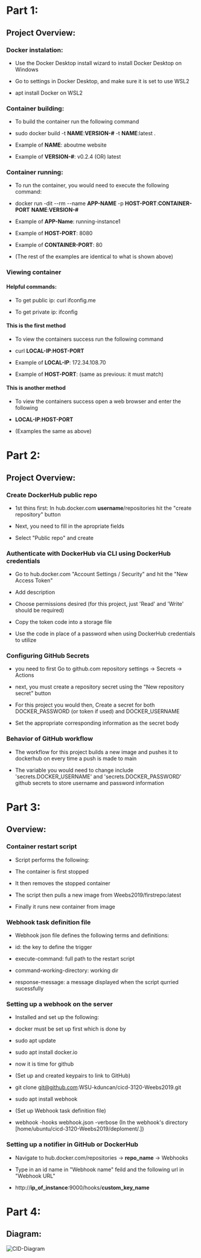 # Part 1:

## Project Overview:

### Docker instalation:

- Use the Docker Desktop install wizard to install Docker Desktop on Windows

- Go to settings in Docker Desktop, and make sure it is set to use WSL2

- apt install Docker on WSL2

### Container building:

- To build the container run the following command

- sudo docker build -t __NAME__:__VERSION-#__ -t __NAME__:latest .

- Example of __NAME__: aboutme website

- Example of __VERSION-#__: v0.2.4 (OR) latest

### Container running:

- To run the container, you would need to execute the following command:

- docker run -dit --rm --name __APP-NAME__ -p __HOST-PORT__:__CONTAINER-PORT__ __NAME__:__VERSION-#__

- Example of __APP-Name__: running-instance1

- Example of __HOST-PORT__: 8080

- Example of __CONTAINER-PORT__: 80

- (The rest of the examples are identical to what is shown above)

### Viewing container

#### Helpful commands:

- To get public ip: curl ifconfig.me

- To get private ip: ifconfig

#### This is the first method

- To view the containers success run the following command

- curl __LOCAL-IP__:__HOST-PORT__

- Example of __LOCAL-IP__: 172.34.108.70

- Example of __HOST-PORT__: (same as previous: it must match)

#### This is another method

- To view the containers success open a web browser and enter the following

- __LOCAL-IP__:__HOST-PORT__

- (Examples the same as above)

# Part 2: 

## Project Overview:

### Create DockerHub public repo

- 1st thins first: In hub.docker.com __username__/repositories hit the "create repository" button

- Next, you need to fill in the apropriate fields

- Select "Public repo" and create

### Authenticate with DockerHub via CLI using DockerHub credentials

- Go to hub.docker.com "Account Settings / Security" and hit the "New Access Token"

- Add description

- Choose permissions desired (for this project, just 'Read' and 'Write' should be required)

- Copy the token code into a storage file

- Use the code in place of a password when using DockerHub credentials to utilize

### Configuring GitHub Secrets

- you need to first Go to github.com repository settings -> Secrets -> Actions

- next, you must create a repository secret using the "New repository secret" button

- For this project you would then, Create a secret for both DOCKER_PASSWORD (or token if used) and DOCKER_USERNAME

- Set the appropriate corresponding information as the secret body

### Behavior of GitHub workflow

- The workflow for this project builds a new image and pushes it to dockerhub on every time a push is made to main

- The variable you would need to change include 'secrets.DOCKER_USERNAME' and 'secrets.DOCKER_PASSWORD' github secrets to store username and password information

# Part 3:

## Overview:

### Container restart script

- Script performs the following:

- The container is first stopped

- It then removes the stopped container

- The script then pulls a new image from Weebs2019/firstrepo:latest 

- Finally it runs new container from image

### Webhook task definition file

- Webhook json file defines the following terms and definitions:

- id: the key to define the trigger

- execute-command: full path to the restart script

- command-working-directory: working dir

- response-message: a message displayed when the script qurried sucessfully

### Setting up a webhook on the server

- Installed and set up the following:

- docker must be set up first which is done by

-   sudo apt update

-   sudo apt install docker.io

-   now it is time for github

   -   (Set up and created keypairs to link to GitHub)

   -   git clone git@github.com:WSU-kduncan/cicd-3120-Weebs2019.git

- sudo apt install webhook

- (Set up Webhook task definition file)

- webhook -hooks webhook.json -verbose (In the webhook's directory [home/ubuntu/cicd-3120-Weebs2019/deploment/.])

### Setting up a notifier in GitHub or DockerHub

- Navigate to hub.docker.com/repositories -> __repo_name__ -> Webhooks

- Type in an id name in "Webhook name" feild and the following url in "Webhook URL"

- http://__ip_of_instance__:9000/hooks/__custom_key_name__

# Part 4:

## Diagram:

![CID-Diagram](./ceg3120-FinalProject.jpg)

